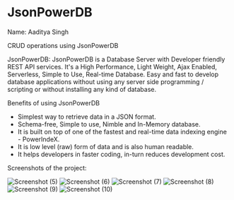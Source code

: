 # JsonPowerDB
Name: Aaditya Singh

CRUD operations using JsonPowerDB

JsonPowerDB: JsonPowerDB is a Database Server with Developer friendly REST API services. It's a High Performance, Light Weight, Ajax Enabled, Serverless, Simple to Use, Real-time Database. Easy and fast to develop database applications without using any server side programming / scripting or without installing any kind of database.

Benefits of using JsonPowerDB

* Simplest way to retrieve data in a JSON format.
* Schema-free, Simple to use, Nimble and In-Memory database.
* It is built on top of one of the fastest and real-time data indexing engine - PowerIndeX.
* It is low level (raw) form of data and is also human readable.
* It helps developers in faster coding, in-turn reduces development cost.

Screenshots of the project:


![Screenshot (5)](https://user-images.githubusercontent.com/112091524/186671344-7213297f-088f-4ae0-97da-38925f536d77.png)
![Screenshot (6)](https://user-images.githubusercontent.com/112091524/186671361-de971ea8-46e9-4b3f-ab45-f62f6d81aa1e.png)
![Screenshot (7)](https://user-images.githubusercontent.com/112091524/186671385-ec0ebb1c-358e-4422-893a-8752f380e967.png)
![Screenshot (8)](https://user-images.githubusercontent.com/112091524/186671410-e00e5754-e1bb-484c-b98a-3fade97ef052.png)
![Screenshot (9)](https://user-images.githubusercontent.com/112091524/186671422-644d1c88-8137-4e84-88f3-8d636ee67589.png)
![Screenshot (10)](https://user-images.githubusercontent.com/112091524/186671438-0639e0e3-4c78-4573-937e-ffedaa86b209.png)
